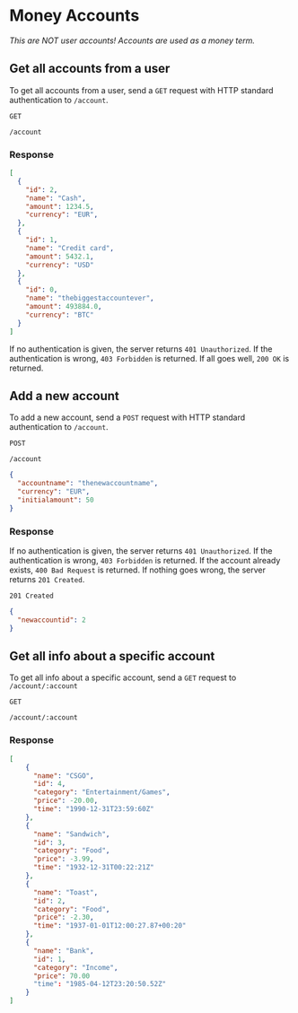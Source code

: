 # Money Accounts
*This are NOT user accounts! Accounts are used as a money term.*
## Get all accounts from a user
To get all accounts from a user, send a `GET` request with HTTP standard authentication to `/account`.

`GET`
```
/account
```  
### Response
```json
[
  {
    "id": 2,
    "name": "Cash",
    "amount": 1234.5,
    "currency": "EUR",
  },
  {
    "id": 1,
    "name": "Credit card",
    "amount": 5432.1,
    "currency": "USD"
  },
  {
    "id": 0,
    "name": "thebiggestaccountever",
    "amount": 493884.0,
    "currency": "BTC"
  }
]
```
If no authentication is given, the server returns `401 Unauthorized`. If the authentication is wrong, `403 Forbidden` is returned. If all goes well, `200 OK` is returned.

## Add a new account
To add a new account, send a `POST` request with HTTP standard authentication to `/account`.

`POST`
```
/account
```
```json
{
  "accountname": "thenewaccountname",
  "currency": "EUR",
  "initialamount": 50
}
```

### Response
If no authentication is given, the server returns `401 Unauthorized`. If the authentication is wrong, `403 Forbidden` is returned. If the account already exists, `400 Bad Request` is returned. If nothing goes wrong, the server returns `201 Created`.

`201 Created`
```json
{
  "newaccountid": 2
}
```

## Get all info about a specific account
To get all info about a specific account, send a `GET` request to `/account/:account`

`GET`
```
/account/:account
```
### Response
```json
[
    {
      "name": "CSGO",
      "id": 4,
      "category": "Entertainment/Games",
      "price": -20.00,
      "time": "1990-12-31T23:59:60Z"
    },
    {
      "name": "Sandwich",
      "id": 3,
      "category": "Food",
      "price": -3.99,
      "time": "1932-12-31T00:22:21Z"
    },
    {
      "name": "Toast",
      "id": 2,
      "category": "Food",
      "price": -2.30,
      "time": "1937-01-01T12:00:27.87+00:20"
    },
    {
      "name": "Bank",
      "id": 1,
      "category": "Income",
      "price": 70.00
      "time": "1985-04-12T23:20:50.52Z"
    }
]
```
